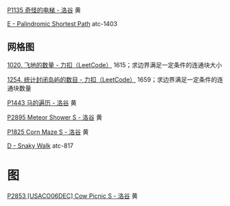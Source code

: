 

[P1135 奇怪的电梯 - 洛谷](https://www.luogu.com.cn/problem/P1135) 黄

[E - Palindromic Shortest Path](https://atcoder.jp/contests/abc394/tasks/abc394_e) atc-1403



## 网格图

[1020. 飞地的数量 - 力扣（LeetCode）](https://leetcode.cn/problems/number-of-enclaves/description/) 1615；求边界满足一定条件的连通块大小

[1254. 统计封闭岛屿的数目 - 力扣（LeetCode）](https://leetcode.cn/problems/number-of-closed-islands/description/) 1659；求边界满足一定条件的连通块数量

[P1443 马的遍历 - 洛谷](https://www.luogu.com.cn/problem/P1443) 黄

[P2895 Meteor Shower S - 洛谷](https://www.luogu.com.cn/problem/P2895) 黄

[P1825 Corn Maze S - 洛谷](https://www.luogu.com.cn/problem/P1825) 黄

[D - Snaky Walk](https://atcoder.jp/contests/abc387/tasks/abc387_d) atc-817

# 图

[P2853 [USACO06DEC] Cow Picnic S - 洛谷](https://www.luogu.com.cn/problem/P2853) 黄
